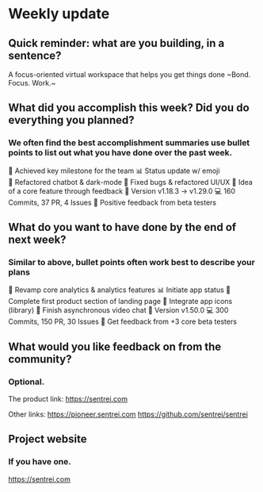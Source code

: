 # Weekly update

## Quick reminder: what are you building, in a sentence?

A focus-oriented virtual workspace that helps you get things done ~Bond. Focus. Work.~

## What did you accomplish this week? Did you do everything you planned?

### We often find the best accomplishment summaries use bullet points to list out what you have done over the past week.

🏁 Achieved key milestone for the team
📊 Status update w/ emoji
💅 Refactored chatbot & dark-mode
🌈 Fixed bugs & refactored UI/UX
👤 Idea of a core feature through feedback
🚀 Version v1.18.3 -> v1.29.0
💻 160 Commits, 37 PR, 4 Issues
🚗 Positive feedback from beta testers

## What do you want to have done by the end of next week?

### Similar to above, bullet points often work best to describe your plans

🏁 Revamp core analytics & analytics features
📊 Initiate app status
💅 Complete first product section of landing page
🌈 Integrate app icons (library)
👤 Finish asynchronous video chat
🚀 Version v1.50.0
💻 300 Commits, 150 PR, 30 Issues
🚗 Get feedback from +3 core beta testers

## What would you like feedback on from the community?

### Optional.

The product link:
https://sentrei.com

Other links:
https://pioneer.sentrei.com
https://github.com/sentrei/sentrei

## Project website

### If you have one.

https://sentrei.com
